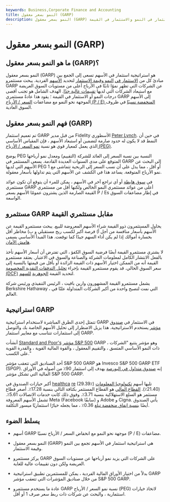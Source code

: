 ```yaml
---
keywords: Business,Corporate Finance and Accounting
title: النمو بسعر معقول (GARP)
description: النمو بسعر معقول (GARP) هو استراتيجية استثمار في الأسهم تسعى إلى الجمع بين مبادئ الاستثمار في النمو والاستثمار في القيمة.
---
```


# النمو بسعر معقول (GARP)
## ما هو النمو بسعر معقول (GARP)؟

النمو بسعر معقول (GARP) هو استراتيجية استثمار في الأسهم تسعى إلى الجمع بين مبادئ كل من [الاستثمار في](/valueinvesting) [النمو وقيمة الاستثمار](/growthinvesting) لتحديد [الأسهم](/valueinvesting) الفردية. يبحث مستثمرو GARP عن الشركات التي تظهر نموًا ثابتًا في الأرباح أعلى من مستويات السوق العريضة مع استبعاد الشركات التي لديها [تقييمات عالية جدًا](/valuation). الهدف الشامل هو تجنب أقصى درجات النمو أو الاستثمار في القيمة ؛ يقود هذا عادةً مستثمري GARP إلى الأسهم الموجهة نحو النمو مع مضاعفات [السعر / الأرباح (P / E) المنخفضة نسبيًا](/price-earningsratio) في ظروف السوق العادية.

## فهم النمو بسعر معقول (GARP)

تم تعميم استثمار GARP من قبل مدير Fidelity الأسطوري [Peter Lynch](/peterlynch). في حين أن النمط قد لا يكون له حدود صارمة لتضمين أو استبعاد الأسهم ، فإن المقياس الأساسي الذي يعمل كمعيار قوي هو نسبة [نمو السعر / الأرباح (PEG)](/pegratio).

يوضح PEG النسبة بين نسبة السعر إلى العائد للشركة (التقييم) ومعدل نمو أرباحها المتوقع على مدى السنوات العديدة القادمة. يسعى المستثمر في GARP إلى البحث عن الأسهم التي لديها PEG 1 أو أقل ، مما يدل على أن نسب السعر إلى الربحية تتماشى مع نمو الأرباح المتوقعة. يساعد هذا في الكشف عن الأسهم التي يتم تداولها بأسعار معقولة.

في [سوق هابطة](/bearmarket) أو أي تراجع آخر في الأسهم ، يمكن للمرء أن يتوقع أن تكون عوائد مستثمري GARP أعلى من عوائد مستثمري النمو الخالص ولكنها أقل من مستثمري القيمة الصارمة الذين يشترون عمومًا الأسهم بسعر P / Es في إطار مضاعفات السوق الواسعة.

## مستثمرو GARP مقابل مستثمري القيمة

يحاول المستثمرون ذوو القيمة شراء الأسهم المعروضة للبيع. يبحث مستثمرو القيمة عن الأسهم بأسعار منافسة من أجل أ) فرصة أكبر لكسب ربح مستقبلي و ب) مخاطر أقل بخسارة أموالك إذا لم يكن أداء السهم جيدًا كما توقعت. هذا المبدأ الأساسي يسمى [هامش الأمان](/marginofsafety).

لا يشتري مستثمرو القيمة أيضًا فرضية السوق الكفؤ ، التي تفترض أن أسعار الأسهم تأخذ بالفعل الانتشار الكامل لمعلومات الشركة والصناعة والسوق في الاعتبار. يعتقد مستثمرو القيمة أنه من الممكن اختيار الأسهم ذات القيمة الزائدة أو بأقل من قيمتها بالنسبة إلى سعر السوق الحالي. قد يقوم مستثمرو القيمة بإجراء [تحليل التدفقات النقدية المخصومة (DCF)](/dcf) لتحديد القيمة [الجوهرية](/intrinsicvalue) [للسهم](/intrinsicvalue).

يشمل مستثمرو القيمة المشهورون وارين بافيت ، الرئيس التنفيذي ورئيس شركة Berkshire Hathaway ، التي نمت لتصبح واحدة من أكبر الشركات المتداولة علنًا في العالم.

## استراتيجية GARP

تتمثل إحدى الطرق المباشرة لاستخدام استراتيجية GARP في الاستثمار في [صندوق مؤشر](/marketindex) يستخدم الاستراتيجية. هذا يزيل الاضطرار إلى تحليل الأسهم الخاصة بك والتوصل إلى استثمارات تتناسب مع معايير استثمار GARP.

أنشأت [Standard and Poor's](/sp) [مؤشر S&P 500](/sp500) GARP ، وهو مؤشر يتتبع "الشركات ذات النمو الأساسي المتسق ، والتقييم المعقول ، والقوة المالية القوية ، والقدرة القوية على الكسب."

أحد الصناديق التي تتعقب مؤشر S&P 500 GARP هو Invesco S&P 500 GARP ETF (SPGP). إنه [صندوق متداول في البورصة](/etf) يهدف إلى استثمار 90٪ من أصوله في الأوراق المالية التي تشكل مؤشر S&P 500 GARP.

أكبر حيازات الصندوق في [healthca](/health_care_sector) [re](/health_care_sector) (29.39٪) تليها أسهم [تكنولوجيا المعلومات](/technology_sector) (21.40٪). [القطاع المالي](/financial_sector) هو القطاع المستثمر بكثافة التالي بنسبة 17.28٪. أصغر قطاع مستثمر هو السلع الاستهلاكية بنسبة 3.71٪. وفوق ذلك كانت خدمات الاتصالات 5.61٪. تشمل الأسهم المعروفة Meta (Facebook سابقًا) و Adobe و Cigna. يأتي الصندوق أيضًا [بنسبة إنفاق منخفضة تبلغ](/expenseratio) 0.36٪ ، مما يجعله خيارًا استثماريًا ميسور التكلفة.

## يسلط الضوء

- أسهم GARP موجهة نحو النمو مع انخفاض السعر / الأرباح نسبيًا (P / E) مضاعفات.

- النمو بسعر معقول (GARP) هي استراتيجية استثمار في الأسهم تجمع بين النمو وقيمة الاستثمار.

- يركز مستثمرو GARP على الشركات التي يزيد نمو أرباحها عن مستويات السوق العريضة ولكن دون تقييمات عالية للغاية.

- بدلاً من اختيار الأوراق المالية الفردية ، يمكن للمستثمرين تطبيق استراتيجية GARP من خلال صناديق المؤشرات التي تتعقب مؤشر S&P 500 GARP.

- عادة ما يستخدم مستثمرو GARP نسبة نمو السعر / الأرباح (PEG) لاتخاذ خيارات استثمارية ، والبحث عن شركات ذات ربط سعر صرف 1 أو أقل.


